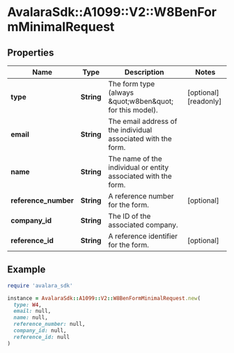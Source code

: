 # AvalaraSdk::A1099::V2::W8BenFormMinimalRequest

## Properties

| Name | Type | Description | Notes |
| ---- | ---- | ----------- | ----- |
| **type** | **String** | The form type (always \&quot;w8ben\&quot; for this model). | [optional][readonly] |
| **email** | **String** | The email address of the individual associated with the form. |  |
| **name** | **String** | The name of the individual or entity associated with the form. |  |
| **reference_number** | **String** | A reference number for the form. | [optional] |
| **company_id** | **String** | The ID of the associated company. |  |
| **reference_id** | **String** | A reference identifier for the form. | [optional] |

## Example

```ruby
require 'avalara_sdk'

instance = AvalaraSdk::A1099::V2::W8BenFormMinimalRequest.new(
  type: W4,
  email: null,
  name: null,
  reference_number: null,
  company_id: null,
  reference_id: null
)
```

